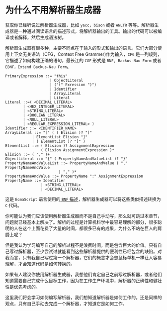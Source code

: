 # 为什么不用解析器生成器

获取你已经听说过解析器生成器，比如 `yacc`，`bison` 或者 `ANLTR` 等等。解析器生成器是一种通过阅读语言的描述形式，将解析器输出的工具。输出的代码可以被编译或者解释，然后生成语法树。

解析器生成器有很多种，主要不同点在于输入的形式和输出的语言。它们大部分使用上下文无关语法（CFG，Context Free Grammer)作为输入，`CFG` 是一列规则，它描述了如何构建正确的语句，最长江的 `CGF` 形式是 `BNF, Backus-Nau Form` 或者 `EBNF，Extend Backus-Nau Form`。

```bnf
PrimaryExpression ::= "this"
                    | ObjectLiteral
                    | ("(" Exression ")")
                    | Identifier
                    | ArrayLiteral
                    | Literal
Literal ::=( <DECIMAL_LITERAL>
        | <HEX_INTEGER_LITERAL>
        | <STRING_LITERAL>
        | <BOOLEAN_LITERAL>
        | <NULL_LITERAL>
        | <REGULAR_EXPRESSION_LITERAL> )
Identifier ::= <IDENTIFIER_NAME>
ArrayLiteral ::= "[" ( ( Elision )? "]"
            | ElementList Elision "]"
            | ( ElementList )? "]" )
ElementList ::= ( Elision )? AssignmentExpression
                ( Elision AssignmentExpression )*
Elision ::= ( "," )+
ObjectLiteral ::= "{" ( PropertyNameAndValueList )? "}"
PropertyNameAndValueList ::= PropertyNameAndValue ( "," PropertyNameAndValue
                        | "," )*
PropertyNameAndValue ::= PropertyName ":" AssignmentExpression
PropertyName ::= Identifier
                | <STRING_LITERAL>
                | <DECIMAL_LITERAL>
```

这是 `EcmaScript` 语言使用的[ `BNF` 描述](http://tomcopeland.blogs.com/EcmaScript.html)，解析器生成器可以将这些类似描述转换为 `C` 代码。

你可能认为我们应该使用解析器生成器而不是自己手动写，那么就可跳过本章节，问题就已经基本上解决了。解析的过程是计算机科学中最容易理解的部分，很多聪明的人在这个上面花费了大量的时间，都很多已有的成果，为什么不站在巨人的肩膀上呢？

但是我认为学习编写自己的解析过程不是浪费时间，而是包含巨大的价值。只有自己写过解析器，至少尝试过就能看到这些解析器提供的便利性已经包含的缺陷。对我而言，只有我自己写过第一个解析器，它们的概念才会想鼠标单机一样让人容易理解，才会知道代码是如何转换的。

如果有人建议你使用解析器生成器，我想他们肯定自己之前写过解析器，或者他们知道需要自己完成什么目标工作，因为在工作生产环境中，解析器的正确性和健壮性是优先考虑的。

这里我们将会学习如何编写解析器，我们想知道解析器是如何工作的。还是同样的观点，只有自己手动去完成一个解析器，才知道它是如何工作。
